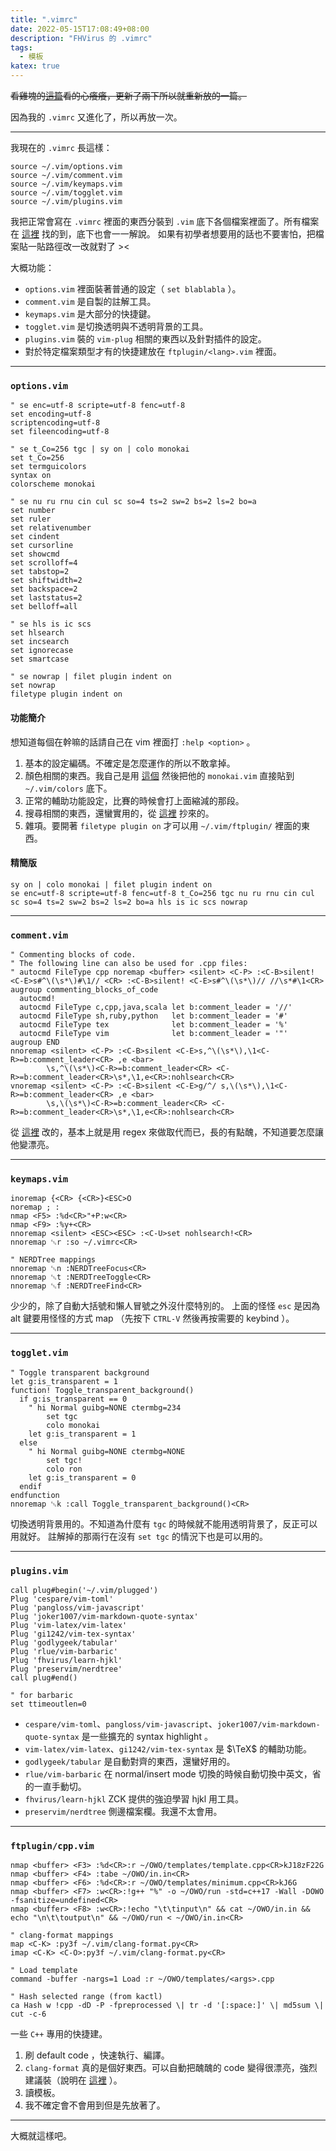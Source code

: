 ```yaml
---
title: ".vimrc"
date: 2022-05-15T17:08:49+08:00
description: "FHVirus 的 .vimrc"
tags:
  - 模板
katex: true
---
```


~~看雞塊的[這篇](https://rk42745417.github.io/vimrc/)看的心癢癢，更新了兩下所以就重新放的一篇。~~

因為我的 `.vimrc` 又進化了，所以再放一次。

<!--more-->

---

我現在的 `.vimrc` 長這樣：

```vim
source ~/.vim/options.vim
source ~/.vim/comment.vim
source ~/.vim/keymaps.vim
source ~/.vim/togglet.vim
source ~/.vim/plugins.vim
```

我把正常會寫在 `.vimrc` 裡面的東西分裝到 `.vim` 底下各個檔案裡面了。所有檔案在 [這裡](https://github.com/fhvirus/vimrc) 找的到，底下也會一一解說。
如果有初學者想要用的話也不要害怕，把檔案貼一貼路徑改一改就對了 ><

大概功能：

- `options.vim` 裡面裝著普通的設定（ `set blablabla` ）。
- `comment.vim` 是自製的註解工具。
- `keymaps.vim` 是大部分的快捷鍵。
- `togglet.vim` 是切換透明與不透明背景的工具。
- `plugins.vim` 裝的 `vim-plug` 相關的東西以及針對插件的設定。
- 對於特定檔案類型才有的快捷建放在 `ftplugin/<lang>.vim` 裡面。

---

### `options.vim`

```vim
" se enc=utf-8 scripte=utf-8 fenc=utf-8
set encoding=utf-8
scriptencoding=utf-8
set fileencoding=utf-8

" se t_Co=256 tgc | sy on | colo monokai
set t_Co=256
set termguicolors
syntax on
colorscheme monokai

" se nu ru rnu cin cul sc so=4 ts=2 sw=2 bs=2 ls=2 bo=a
set number
set ruler
set relativenumber
set cindent
set cursorline
set showcmd
set scrolloff=4
set tabstop=2
set shiftwidth=2
set backspace=2
set laststatus=2
set belloff=all

" se hls is ic scs
set hlsearch
set incsearch
set ignorecase
set smartcase

" se nowrap | filet plugin indent on
set nowrap
filetype plugin indent on
```

#### 功能簡介

想知道每個在幹嘛的話請自己在 vim 裡面打 `:help <option>` 。

1. 基本的設定編碼。不確定是怎麼運作的所以不敢拿掉。
2. 顏色相關的東西。我自己是用 [這個](https://github.com/crusoexia/vim-monokai) 然後把他的 `monokai.vim` 直接貼到 `~/.vim/colors` 底下。
3. 正常的輔助功能設定，比賽的時候會打上面縮減的那段。
4. 搜尋相關的東西，還蠻實用的，從 [這裡](https://morioprog.github.io/2020/06/vim_memo/) 抄來的。
5. 雜項。要開著 `filetype plugin on` 才可以用 `~/.vim/ftplugin/` 裡面的東西。

#### 精簡版

```vim
sy on | colo monokai | filet plugin indent on
se enc=utf-8 scripte=utf-8 fenc=utf-8 t_Co=256 tgc nu ru rnu cin cul sc so=4 ts=2 sw=2 bs=2 ls=2 bo=a hls is ic scs nowrap
```

---

### `comment.vim`

```vim
" Commenting blocks of code.
" The following line can also be used for .cpp files:
" autocmd FileType cpp noremap <buffer> <silent> <C-P> :<C-B>silent! <C-E>s#^\(\s*\)#\1// <CR> :<C-B>silent! <C-E>s#^\(\s*\)// //\s*#\1<CR>
augroup commenting_blocks_of_code
  autocmd!
  autocmd FileType c,cpp,java,scala let b:comment_leader = '//'
  autocmd FileType sh,ruby,python   let b:comment_leader = '#'
  autocmd FileType tex              let b:comment_leader = '%'
  autocmd FileType vim              let b:comment_leader = '"'
augroup END
nnoremap <silent> <C-P> :<C-B>silent <C-E>s,^\(\s*\),\1<C-R>=b:comment_leader<CR> ,e <bar>
		\s,^\(\s*\)<C-R>=b:comment_leader<CR> <C-R>=b:comment_leader<CR>\s*,\1,e<CR>:nohlsearch<CR>
vnoremap <silent> <C-P> :<C-B>silent <C-E>g/^/ s,\(\s*\),\1<C-R>=b:comment_leader<CR> ,e <bar>
		\s,\(\s*\)<C-R>=b:comment_leader<CR> <C-R>=b:comment_leader<CR>\s*,\1,e<CR>:nohlsearch<CR>
```

從 [這裡](https://stackoverflow.com/a/1676672) 改的，基本上就是用 regex 來做取代而已，長的有點醜，不知道要怎麼讓他變漂亮。

---

### `keymaps.vim`

```vim
inoremap {<CR> {<CR>}<ESC>O
noremap ; :
nmap <F5> :%d<CR>"+P:w<CR>
nmap <F9> :%y+<CR>
nnoremap <silent> <ESC><ESC> :<C-U>set nohlsearch!<CR>
nnoremap ␛r :so ~/.vimrc<CR>

" NERDTree mappings
nnoremap ␛n :NERDTreeFocus<CR>
nnoremap ␛t :NERDTreeToggle<CR>
nnoremap ␛f :NERDTreeFind<CR>
```

少少的，除了自動大括號和懶人冒號之外沒什麼特別的。
上面的怪怪 `esc` 是因為 alt 鍵要用怪怪的方式 map （先按下 `CTRL-V` 然後再按需要的 keybind ）。

---

### `togglet.vim`

```vim
" Toggle transparent background
let g:is_transparent = 1
function! Toggle_transparent_background()
  if g:is_transparent == 0
    " hi Normal guibg=NONE ctermbg=234
		set tgc
		colo monokai
    let g:is_transparent = 1
  else
    " hi Normal guibg=NONE ctermbg=NONE
		set tgc!
		colo ron
    let g:is_transparent = 0
  endif
endfunction
nnoremap ␛k :call Toggle_transparent_background()<CR>
```

切換透明背景用的。不知道為什麼有 `tgc` 的時候就不能用透明背景了，反正可以用就好。
註解掉的那兩行在沒有 `set tgc` 的情況下也是可以用的。

---

### `plugins.vim`

```vim
call plug#begin('~/.vim/plugged')
Plug 'cespare/vim-toml'
Plug 'pangloss/vim-javascript'
Plug 'joker1007/vim-markdown-quote-syntax'
Plug 'vim-latex/vim-latex'
Plug 'gi1242/vim-tex-syntax'
Plug 'godlygeek/tabular'
Plug 'rlue/vim-barbaric'
Plug 'fhvirus/learn-hjkl'
Plug 'preservim/nerdtree'
call plug#end()

" for barbaric
set ttimeoutlen=0
```

- `cespare/vim-toml`、`pangloss/vim-javascript`、`joker1007/vim-markdown-quote-syntax` 是一些擴充的 syntax highlight 。
- `vim-latex/vim-latex`、`gi1242/vim-tex-syntax` 是 $\TeX$ 的輔助功能。
- `godlygeek/tabular` 是自動對齊的東西，還蠻好用的。
- `rlue/vim-barbaric` 在 normal/insert mode 切換的時候自動切換中英文，省的一直手動切。
- `fhvirus/learn-hjkl` ZCK 提供的強迫學習 hjkl 用工具。
- `preservim/nerdtree` 側邊檔案欄。我還不太會用。

---

### `ftplugin/cpp.vim`

```vim
nmap <buffer> <F3> :%d<CR>:r ~/OWO/templates/template.cpp<CR>kJ18zF22G
nmap <buffer> <F4> :tabe ~/OWO/in.in<CR>
nmap <buffer> <F6> :%d<CR>:r ~/OWO/templates/minimum.cpp<CR>kJ6G
nmap <buffer> <F7> :w<CR>:!g++ "%" -o ~/OWO/run -std=c++17 -Wall -DOWO -fsanitize=undefined<CR>
nmap <buffer> <F8> :w<CR>:!echo "\t\tinput\n" && cat ~/OWO/in.in && echo "\n\t\toutput\n" && ~/OWO/run < ~/OWO/in.in<CR>

" clang-format mappings
map <C-K> :py3f ~/.vim/clang-format.py<CR>
imap <C-K> <C-O>:py3f ~/.vim/clang-format.py<CR>

" Load template
command -buffer -nargs=1 Load :r ~/OWO/templates/<args>.cpp

" Hash selected range (from kactl)
ca Hash w !cpp -dD -P -fpreprocessed \| tr -d '[:space:]' \| md5sum \| cut -c-6
```

一些 `C++` 專用的快捷建。

1. 刷 default code ，快速執行、編譯。
2. `clang-format` 真的是個好東西。可以自動把醜醜的 code 變得很漂亮，強烈建議裝（說明在 [這裡](https://clang.llvm.org/docs/ClangFormat.html#vim-integration) ）。
3. 讀模板。
4. 我不確定會不會用到但是先放著了。

---

大概就這樣吧。
